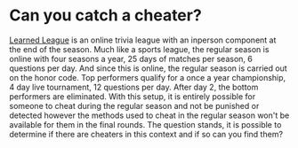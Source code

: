 # Can you catch a cheater?


[Learned League](https://learnedleague.com/thorsten/) is an online trivia league with an inperson component at the end of the season. Much like a sports league, the regular season is online with four seasons a year, 25 days of matches per season, 6 questions per day. And since this is online, the regular season is carried out on the honor code. Top performers qualify for a once a year championship, 4 day live tournament, 12 questions per day. After day 2, the bottom performers are eliminated. With this setup, it is entirely possible for someone to cheat during the regular season and not be punished or detected however the methods used to cheat in the regular season won't be available for them in the final rounds. The question stands, it is possible to determine if there are cheaters in this context and if so can you find them?
